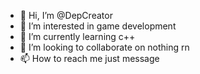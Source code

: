 - 👋 Hi, I’m @DepCreator
- 👀 I’m interested in game development
- 🌱 I’m currently learning c++
- 💞️ I’m looking to collaborate on nothing rn
- 📫 How to reach me just message

<!---
DepCreator/DepCreator is a ✨ special ✨ repository because its `README.md` (this file) appears on your GitHub profile.
You can click the Preview link to take a look at your changes.
--->
